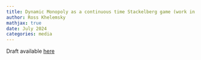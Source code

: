 ```yaml
---
title: Dynamic Monopoly as a continuous time Stackelberg game (work in progress)
author: Ross Khelemsky
mathjax: true
date: July 2024
categories: media
---
```

Draft available [here](https://github.com/user-attachments/files/16515950/Dynamic_monopolistic_equilibrium_as_a_stackelberg_game.3.pdf)
